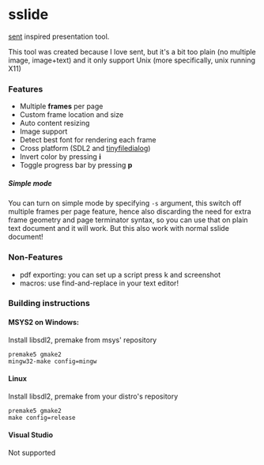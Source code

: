 # sslide

[sent](https://tools.suckless.org/sent/) inspired presentation tool.

This tool was created because I love sent,
but it's a bit too plain (no multiple image, image+text)
and it only support Unix (more specifically, unix running X11)

### Features

- Multiple **frames** per page
- Custom frame location and size
- Auto content resizing
- Image support
- Detect best font for rendering each frame
- Cross platform (SDL2 and [tinyfiledialog](http://tinyfiledialogs.sourceforge.net/))
- Invert color by pressing **i**
- Toggle progress bar by pressing **p**

##### Simple mode

You can turn on simple mode by specifying `-s` argument, this switch off 
multiple frames per page feature, hence also discarding the need for extra
frame geometry and page terminator syntax, so you can use that on plain text
document and it will work. But this also work with normal sslide document!

### Non-Features

- pdf exporting: you can set up a script press k and screenshot
- macros: use find-and-replace in your text editor!

### Building instructions

#### MSYS2 on Windows:

Install libsdl2, premake from msys' repository

```
premake5 gmake2
mingw32-make config=mingw
```

#### Linux

Install libsdl2, premake from your distro's repository

```
premake5 gmake2
make config=release
```

#### Visual Studio

Not supported

